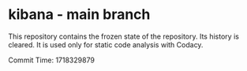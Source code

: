 # kibana - main branch

This repository contains the frozen state of the repository.
Its history is cleared. It is used only for static code
analysis with Codacy.

Commit Time: 1718329879